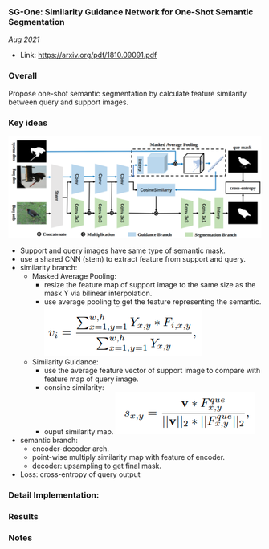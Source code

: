 ### SG-One: Similarity Guidance Network for One-Shot Semantic Segmentation

_Aug 2021_

- Link: https://arxiv.org/pdf/1810.09091.pdf

### Overall

Propose one-shot semantic segmentation by calculate feature similarity between query and support images.

### Key ideas
![](images/sg_one_arch.png?raw=true)

- Support and query images have same type of semantic mask.
- use a shared CNN (stem) to extract feature from support and query. 
- similarity branch:
    - Masked Average Pooling:
        * resize the feature map of support image to the same size as the mask Y via bilinear interpolation.
        * use average pooling to get the feature representing the semantic.
        ![](images/sg_one_avepool_supportfeature.png?raw=true)
    - Similarity Guidance:
        * use the average feature vector of support image to compare with feature map of query image.
        * consine similarity:
        * ouput similarity map.
        ![](images/sg_one_cosine_similar.png?raw=true)
- semantic branch:
    * encoder-decoder arch.
    * point-wise multiply similarity map with feature of encoder.
    * decoder: upsampling to get final mask.
- Loss: cross-entropy of query output

 
### Detail Implementation:


### Results


### Notes